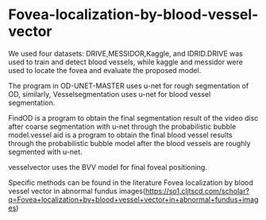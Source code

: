 # Fovea-localization-by-blood-vessel-vector
  We used four datasets: DRIVE,MESSIDOR,Kaggle, and IDRID.DRIVE was used to train and detect blood vessels, while kaggle and messidor were used to locate the fovea and evaluate the proposed model.


  
  The program in OD-UNET-MASTER uses u-net for rough segmentation of OD, similarly, Vesselsegmentation uses u-net for blood vessel segmentation.


  
  FindOD is a program to obtain the final segmentation result of the video disc after coarse segmentation with u-net through the probabilistic bubble model.vessel aid is a program to obtain the final blood vessel results through the probabilistic bubble model after the blood vessels are roughly segmented with u-net.



  vesselvector uses the BVV model for final foveal positioning.
  
  
  
  Specific methods can be found in the literature Fovea localization by blood vessel vector in abnormal fundus images(https://so1.cljtscd.com/scholar?q=Fovea+localization+by+blood+vessel+vector+in+abnormal+fundus+images)



  

  
  
  
